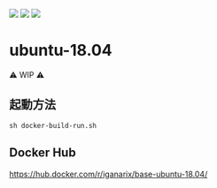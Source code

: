 ![](https://images.microbadger.com/badges/image/iganarix/base-ubuntu-18.04.svg)
![](https://images.microbadger.com/badges/version/iganarix/base-ubuntu-18.04.svg)
![](https://images.microbadger.com/badges/commit/iganarix/base-ubuntu-18.04.svg)

# ubuntu-18.04

:warning: WIP :warning:

## 起動方法

```
sh docker-build-run.sh
```

## Docker Hub

https://hub.docker.com/r/iganarix/base-ubuntu-18.04/
